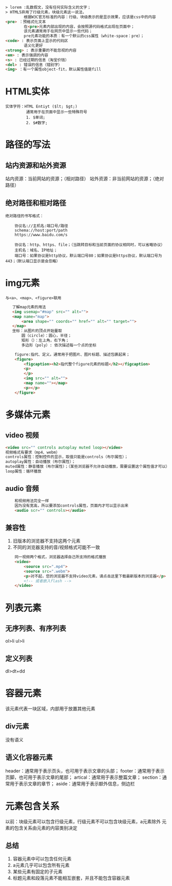 
```html
> lorem :乱数假文，没有任何实际含义的文字；
> HTML5弃用了行级元素，块级元素这一说法，
        根据W3C官方标准的内容：行级、块级表示的是显示效果，应该是css中的内容
<pre> ：预格式化文本
        在<pre>元素内部出现的内容，会按照源代码格式出现在页面中；
        该元素通常用于在网页中显示一些代码；
        pre元素功能的本质：有一个默认的css属性（white-space：pre）；
<code> : 表示页面上显示的代码区
        语义化更好
<strong> : 表示重要的不能忽视的内容
<em> : 表示强调的内容
<s> : 已经过期的信息（淘宝价钱）
<del> : 错误的信息（错别字）
<img> ：有一个属性object-fit，默认属性值是fill

```

# HTML实体
    实体字符：HTML Entiyt ($lt; $gt;)
             通常用于在页面中显示一些特殊符号
             1. $单词;
             2. $#数字;
# 路径的写法
## 站内资源和站外资源
站内资源：当前网站的资源；（相对路径）
站外资源：非当前网站的资源；（绝对路径）
## 绝对路径和相对路径
    绝对路径的书写格式：

        协议名://主机名:端口号/路径
        schema://host:port/path
        https://www.baidu.com/s

        协议名：http、https、file；（当跳转目标和当前页面的协议相同时，可以省略协议）
        主机名：域名、IP地址；
        端口号：如果协议是http协议，默认端口号80；如果协议是https协议，默认端口号为443；（默认端口显示是会忽略）
# img元素
    与<a>、<map>、<figure>联用
 ```html
    了解map元素的用法
    <img usemap="#map" src="" alt="">
	<map name="map">
		<area shape="" coords="" href="" alt="" target="">
    </map> 
    坐标：从图片的顶点开始量取
        圆（circle）：圆心，半径；
        矩形（）：左上角，右下角；
        多边形（poly）: 依次描述每一个点的坐标
```

```html
    figure:指代、定义。通常用于把图片、图片标题、描述包裹起来；
    <figure>
        <figcaption><h2>指代整个figure元素的标题</h2></figcaption>
		<p>
		</p>
		<img src="" alt="">
		<map name=""></map>
		<p></p>
    </figure>
 ```
# 多媒体元素
## video 视频
```html
<video src="" controls autoplay muted loop></video>
视频格式有要求（mp4、webm）
controls属性：控制控件的显示，取值只能是controls（布尔属性）；
autoplay属性：自动播放（布尔属性）；
muted属性：静音播放（布尔属性）；（某些浏览器不允许自动播放，需要设置这个属性值才可以）
loop属性：循环播放
```
## audio 音频
```html
    和视频用法完全一样
    因为没有宽高，所以要添加controls属性，页面内才可以显示出来
    <audio scr="" controls></audio>
```       
## 兼容性
1. 旧版本的浏览器不支持这两个元素
2. 不同的浏览器支持的音/视频格式可能不一致
```html
    同一视频两个格式，浏览器选择自己所支持的格式播放
    <video>
        <source src=".mp4">
        <source src=".webm">
        <p>对不起，您的浏览器不支持video元素，请点击这里下载最新版本的浏览器</p>
        <!-- 或者嵌入flash -->
    </video>
```
# 列表元素
## 无序列表、有序列表
ol>li
ul>li
## 定义列表
dl>dt+dd
# 容器元素
该元素代表一块区域，内部用于放置其他元素
## div元素
没有语义
## 语义化容器元素
header：通常用于表示页头，也可用于表示文章的头部；
footer：通常用于表示页脚，也可用于表示文章的尾部；
artical：通常用于表示整篇文章；
section：通常用于表示文章的章节；
aside：通常用于表示额外信息，侧边栏
# 元素包含关系
以前：块级元素可以包含行级元素，行级元素不可以包含块级元素，a元素除外
元素的包含关系由元素的内容类别决定
## 总结
1. 容器元素中可以包含任何元素
2. a元素几乎可以包含所有元素
3. 某些元素有固定的子元素
4. 标题元素和段落元素不能相互嵌套，并且不能包含容器元素